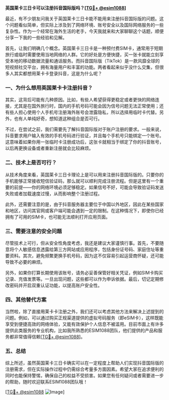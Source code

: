 **英国莱卡三日卡可以注册抖音国际版吗？[[TG💪+ @esim1088](https://t.me/s/esim1088)]**

最近，有不少朋友问我关于英国莱卡三日卡能不能用来注册抖音国际版的问题。这个问题看似简单，但实际上涉及到了网络环境、账号安全以及国际网络服务的一些复杂性。作为一个经常在海外生活的老手，今天我就来和大家聊聊这个话题，顺便分享一下我的一些经验和见解。

首先，让我们明确几个概念。英国莱卡三日卡是一种预付费SIM卡，通常用于短期旅行或临时需要使用当地网络的人群。它的好处是方便快捷，买一张卡就能立刻享受本地的移动数据流量和通话服务。而抖音国际版（TikTok）是一款风靡全球的短视频社交平台，拥有海量用户和丰富的功能。两者看起来似乎没什么交集，但很多人其实都想用莱卡卡登录抖音，这是为什么呢？

### 一、为什么想用英国莱卡卡注册抖音？

其实，这背后可能有几种原因。比如，有些人希望获得更稳定或者更快的网络连接，尤其是在国外旅行时，国内的手机号码可能会因为信号问题无法正常使用；还有些人担心使用个人手机号注册海外账号会泄露隐私，所以选择用临时卡代替。另外，也有人单纯好奇，想知道这种组合是否可行。

不过，在尝试之前，我们需要先了解抖音国际版对于账户注册的要求。一般来说，抖音要求用户输入有效的手机号码进行验证，并且每个手机号只能绑定一个账号。这意味着如果你用一张临时卡注册成功后，这张卡就相当于绑定了你的抖音账号，以后再更换设备或者重新注册就会比较麻烦。

### 二、技术上是否可行？

从技术角度来看，英国莱卡三日卡理论上是可以用来注册抖音国际版的。只要你的手机能够正常接收短信验证码，那么就可以顺利完成注册流程。但是这里有一个重要的前提——你的网络环境必须足够稳定。如果信号不好，可能会导致验证码发送失败或者加载速度过慢，从而影响整个注册过程。

此外，还需要注意的是，由于抖音服务器主要位于中国以外地区，因此在某些国家和地区，访问其官网或客户端可能会遇到一定的限制。在这种情况下，即使你已经拥有了可用的SIM卡，也可能无法顺利打开应用页面。

### 三、需要注意的安全问题

尽管技术上可行，但从安全性角度考虑，我还是建议大家谨慎行事。首先，不要随意将个人敏感信息透露给第三方网站或应用程序，包括身份证号码、家庭住址等重要资料。其次，避免频繁更换手机号码，因为这不仅容易引起运营商怀疑，还可能导致不必要的麻烦。

另外，如果你打算长期使用该账号，请务必妥善保管好相关凭证，例如SIM卡购买记录、充值发票等。一旦出现问题，这些都可以作为申诉依据。最后，切记定期修改密码并开启双重认证功能，以提高账户安全性。

### 四、其他替代方案

当然啦，除了直接用莱卡卡注册之外，我们还可以考虑其他方法来解决上述提到的问题。例如，可以通过购买正规渠道提供的虚拟号码服务（即eSIM卡），这样既能享受到便捷高效的网络体验，又能有效保护个人信息不被滥用。目前市面上有许多提供此类服务的专业机构，比如我所熟悉的ESIM1088团队，他们提供的产品和服务都非常值得信赖[[TG💪+ @esim1088](https://t.me/s/esim1088)]。

### 五、总结

综上所述，虽然英国莱卡三日卡确实可以在一定程度上帮助人们实现抖音国际版的注册需求，但在实际操作过程中仍需综合考量多方面因素。希望大家在追求便利的同时也能保持警惕，确保自己的权益不受损害。如果您有任何疑问或者需要进一步的帮助，随时欢迎联系ESIM1088团队哦！

[[TG💪+ @esim1088](https://t.me/s/esim1088) ![Image](https://i.postimg.cc/4NQfJmqS/Snipaste-2025-05-13-00-14-12.png)]